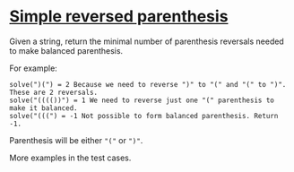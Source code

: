 # [Simple reversed parenthesis](https://www.codewars.com/kata/simple-reversed-parenthesis "https://www.codewars.com/kata/5a3f2925b6cfd78fb0000040")

Given a string, return the minimal number of parenthesis reversals needed to make balanced parenthesis. 

For example:
```
solve(")(") = 2 Because we need to reverse ")" to "(" and "(" to ")". These are 2 reversals. 
solve("(((())") = 1 We need to reverse just one "(" parenthesis to make it balanced.
solve("(((") = -1 Not possible to form balanced parenthesis. Return -1.
```

Parenthesis will be either `"("` or `")"`. 

More examples in the test cases.